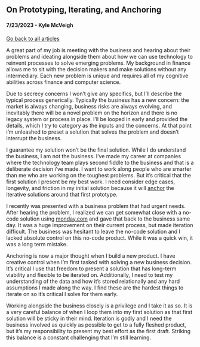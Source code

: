 ## On Prototyping, Iterating, and Anchoring
#### 7/23/2023 - Kyle McVeigh
[Go back to all articles](../../)

A great part of my job is meeting with the business and hearing about their problems and ideating alongside them about how we can use technology to reinvent processes to solve emerging problems. My background in finance allows me to sit with the decision makers and make solutions without any intermediary. Each new problem is unique and requires all of my cognitive abilities across finance and computer science. 

Due to secrecy concerns I won’t give any specifics, but I’ll describe the typical process generically. Typically the business has a new concern: the market is always changing, business risks are always evolving, and inevitably there will be a novel problem on the horizon and there is no legacy system or process in place. I’ll be looped in early and provided the details, which I try to category as the inputs and the concerns. At that point i’m unleashed to preset a solution that solves the problem and doesn’t interrupt the business.

I guarantee my solution won’t be the final solution. While I do understand the business, I am not the business. I’ve made my career at companies where the technology team plays second fiddle to the business and that is a deliberate decision i’ve made. I want to work along people who are smarter than me who are working on the toughest problems. But it’s critical that the first solution I present be my best work. I need consider edge cases, longevity, and friction in my initial solution because it will [anchor](https://en.wikipedia.org/wiki/Anchoring_(cognitive_bias)) the iterative solutions around that first prototype. 

I recently was presented with a business problem that had urgent needs. After hearing the problem, I realized we can get somewhat close with a no-code solution using [monday.com](https://monday.com/) and gave that back to the business same day. It was a huge improvement on their current process, but made iteration difficult. The business was hesitant to leave the no-code solution and I lacked absolute control on this no-code product. While it was a quick win, it was a long term mistake.

Anchoring is now a major thought when I build a new product. I have creative control when I’m first tasked with solving a new business decision. It’s critical I use that freedom to present a solution that has long-term viability and flexible to be iterated on. Additionally, I need to test my understanding of the data and how it’s stored relationally and any hard assumptions I made along the way. I find these are the hardest things to iterate on so it’s critical I solve for them early. 

Working alongside the business closely is a privilege and I take it as so. It is a very careful balance of when I loop them into my first solution as that first solution will be sticky in their mind. Iteration is godly and I need the business involved as quickly as possible to get to a fully fleshed product, but it’s my responsibility to present my best effort as the first draft. Striking this balance is a constant challenging that I’m still learning. 


